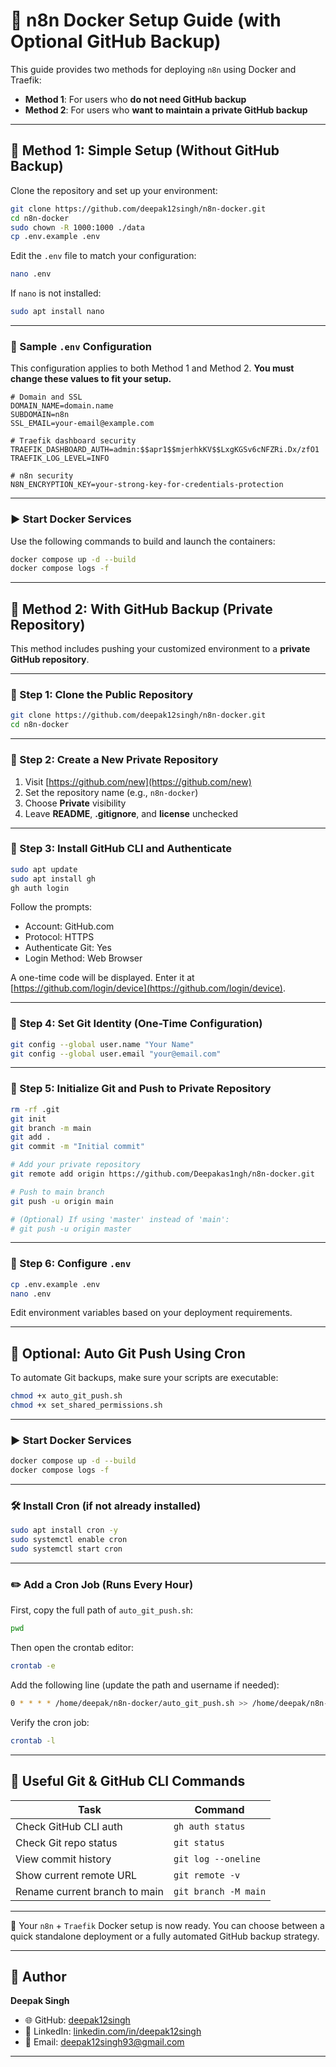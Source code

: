 
# 🚀 n8n Docker Setup Guide (with Optional GitHub Backup)

This guide provides two methods for deploying `n8n` using Docker and Traefik:

- **Method 1**: For users who **do not need GitHub backup**
- **Method 2**: For users who **want to maintain a private GitHub backup**

---

## 🔧 Method 1: Simple Setup (Without GitHub Backup)

Clone the repository and set up your environment:

```bash
git clone https://github.com/deepak12singh/n8n-docker.git
cd n8n-docker
sudo chown -R 1000:1000 ./data
cp .env.example .env
````

Edit the `.env` file to match your configuration:

```bash
nano .env
```

If `nano` is not installed:

```bash
sudo apt install nano
```

---

### 📄 Sample `.env` Configuration

This configuration applies to both Method 1 and Method 2. **You must change these values to fit your setup.**

```dotenv
# Domain and SSL
DOMAIN_NAME=domain.name
SUBDOMAIN=n8n
SSL_EMAIL=your-email@example.com

# Traefik dashboard security
TRAEFIK_DASHBOARD_AUTH=admin:$$apr1$$mjerhkKV$$LxgKGSv6cNFZRi.Dx/zfO1
TRAEFIK_LOG_LEVEL=INFO

# n8n security
N8N_ENCRYPTION_KEY=your-strong-key-for-credentials-protection
```

---

### ▶️ Start Docker Services

Use the following commands to build and launch the containers:

```bash
docker compose up -d --build
docker compose logs -f
```

---

## 🔐 Method 2: With GitHub Backup (Private Repository)

This method includes pushing your customized environment to a **private GitHub repository**.

---

### 🔹 Step 1: Clone the Public Repository

```bash
git clone https://github.com/deepak12singh/n8n-docker.git
cd n8n-docker
```

---

### 🔹 Step 2: Create a New Private Repository

1. Visit [https://github.com/new](https://github.com/new)
2. Set the repository name (e.g., `n8n-docker`)
3. Choose **Private** visibility
4. Leave **README**, **.gitignore**, and **license** unchecked

---

### 🔹 Step 3: Install GitHub CLI and Authenticate

```bash
sudo apt update
sudo apt install gh
gh auth login
```

Follow the prompts:

* Account: GitHub.com
* Protocol: HTTPS
* Authenticate Git: Yes
* Login Method: Web Browser

A one-time code will be displayed. Enter it at [https://github.com/login/device](https://github.com/login/device).

---

### 🔹 Step 4: Set Git Identity (One-Time Configuration)

```bash
git config --global user.name "Your Name"
git config --global user.email "your@email.com"
```

---

### 🔹 Step 5: Initialize Git and Push to Private Repository

```bash
rm -rf .git
git init
git branch -m main
git add .
git commit -m "Initial commit"

# Add your private repository
git remote add origin https://github.com/Deepakas1ngh/n8n-docker.git

# Push to main branch
git push -u origin main

# (Optional) If using 'master' instead of 'main':
# git push -u origin master
```

---

### 🔹 Step 6: Configure `.env`

```bash
cp .env.example .env
nano .env
```

Edit environment variables based on your deployment requirements.

---

## 🔄 Optional: Auto Git Push Using Cron

To automate Git backups, make sure your scripts are executable:

```bash
chmod +x auto_git_push.sh
chmod +x set_shared_permissions.sh
```

---

### ▶️ Start Docker Services

```bash
docker compose up -d --build
docker compose logs -f
```

---

### 🛠 Install Cron (if not already installed)

```bash
sudo apt install cron -y
sudo systemctl enable cron
sudo systemctl start cron
```

---

### ✏️ Add a Cron Job (Runs Every Hour)

First, copy the full path of `auto_git_push.sh`:

```bash
pwd
```

Then open the crontab editor:

```bash
crontab -e
```

Add the following line (update the path and username if needed):

```bash
0 * * * * /home/deepak/n8n-docker/auto_git_push.sh >> /home/deepak/n8n-docker/git_push.log 2>&1
```

Verify the cron job:

```bash
crontab -l
```

---

## 🧰 Useful Git & GitHub CLI Commands

| Task                          | Command              |
| ----------------------------- | -------------------- |
| Check GitHub CLI auth         | `gh auth status`     |
| Check Git repo status         | `git status`         |
| View commit history           | `git log --oneline`  |
| Show current remote URL       | `git remote -v`      |
| Rename current branch to main | `git branch -M main` |

---

📅 Your `n8n` + `Traefik` Docker setup is now ready. You can choose between a quick standalone deployment or a fully automated GitHub backup strategy.

---

## 👤 Author

**Deepak Singh**

* 🌐 GitHub: [deepak12singh](https://github.com/deepak12singh)
* 🔗 LinkedIn: [linkedin.com/in/deepak12singh](https://www.linkedin.com/in/deepak12singh/)
* 📧 Email: [deepak12singh93@gmail.com](mailto:deepak12singh93@gmail.com)

---


